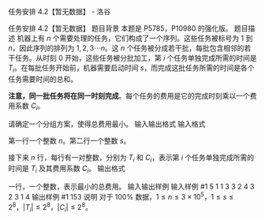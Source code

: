 



任务安排 4.2【暂无数据】 - 洛谷














任务安排 4.2【暂无数据】
题目背景
本题是 P5785，P10980 的强化版。
题目描述
机器上有 $n$ 个需要处理的任务，它们构成了一个序列。这些任务被标号为 $1$ 到 $n$，因此序列的排列为 $1 , 2 , 3 \cdots n$。这 $n$ 个任务被分成若干批，每批包含相邻的若干任务。从时刻 $0$ 开始，这些任务被分批加工，第 $i$ 个任务单独完成所需的时间是 $T_i$。在每批任务开始前，机器需要启动时间 $s$，而完成这批任务所需的时间是各个任务需要时间的总和。

**注意，同一批任务将在同一时刻完成**。每个任务的费用是它的完成时刻乘以一个费用系数 $C_i$。

请确定一个分组方案，使得总费用最小。
输入输出格式
输入格式

第一行一个整数 $n$。第二行一个整数 $s$。

接下来 $n$ 行，每行有一对整数，分别为 $T_i$ 和 $C_i$，表示第 $i$ 个任务单独完成所需的时间是 $T_i$ 及其费用系数 $C_i$。
输出格式

一行，一个整数，表示最小的总费用。
输入输出样例
输入样例 #1
5
1
1 3
3 2
4 3
2 3
1 4
输出样例 #1
153
说明
对于 $100\%$ 数据，$1 \le n \le 3 \times 10^5$，$1 \le s \le 2^8$，$|T_i| \le 2^8$，$|C_i| \le 2^8$。






